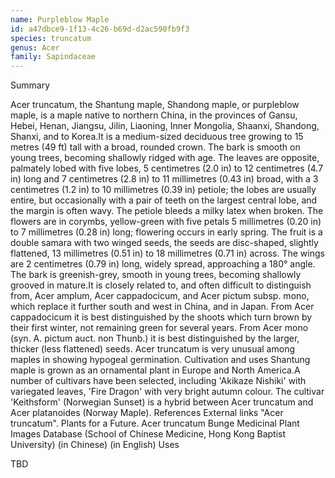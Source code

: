 ```yaml
---
name: Purpleblow Maple
id: a47dbce9-1f13-4c26-b69d-d2ac590fb9f3
species: truncatum
genus: Acer
family: Sapindaceae
---
```

Summary



Acer truncatum, the Shantung maple, Shandong maple, or purpleblow maple, is a maple native to northern China, in the provinces of Gansu, Hebei, Henan, Jiangsu, Jilin, Liaoning, Inner Mongolia, Shaanxi, Shandong, Shanxi, and to Korea.It is a medium-sized deciduous tree growing to 15 metres (49 ft) tall with a broad, rounded crown. The bark is smooth on young trees, becoming shallowly ridged with age. The leaves are opposite, palmately lobed with five lobes, 5 centimetres (2.0 in) to 12 centimetres (4.7 in) long and 7 centimetres (2.8 in) to 11 millimetres (0.43 in) broad, with a 3 centimetres (1.2 in)  to 10 millimetres (0.39 in) petiole; the lobes are usually entire, but occasionally with a pair of teeth on the largest central lobe, and the margin is often wavy. The petiole bleeds a milky latex when broken. The flowers are in corymbs, yellow-green with five petals 5 millimetres (0.20 in) to  7 millimetres (0.28 in) long; flowering occurs in early spring. The fruit is a double samara with two winged seeds, the seeds are disc-shaped, slightly flattened, 13 millimetres (0.51 in) to 18 millimetres (0.71 in) across. The wings are 2 centimetres (0.79 in) long, widely spread, approaching a 180° angle. The bark is greenish-grey, smooth in young trees, becoming shallowly grooved in mature.It is closely related to, and often difficult to distinguish from, Acer amplum, Acer cappadocicum, and Acer pictum subsp. mono, which replace it further south and west in China, and in Japan. From Acer cappadocicum it is best distinguished by the shoots which turn brown by their first winter, not remaining green for several years. From Acer mono (syn. A. pictum auct. non Thunb.) it is best distinguished by the larger, thicker (less flattened) seeds. Acer truncatum is very unusual among maples in showing hypogeal germination.
Cultivation and uses
Shantung maple is grown as an ornamental plant in Europe and North America.A number of cultivars have been selected, including 'Akikaze Nishiki' with variegated leaves, 'Fire Dragon' with very bright autumn colour. The cultivar 'Keithsform' (Norwegian Sunset) is a hybrid between Acer truncatum and Acer platanoides (Norway Maple).
References
External links
"Acer truncatum". Plants for a Future.
Acer truncatum Bunge Medicinal Plant Images Database (School of Chinese Medicine, Hong Kong Baptist University) (in Chinese) (in English)
Uses

TBD

